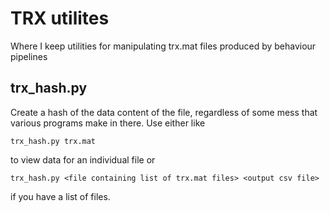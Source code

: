 # TRX utilites

Where I keep utilities for manipulating trx.mat files produced by behaviour pipelines

## trx_hash.py

Create a hash of the data content of the file, regardless of some mess that various programs make in there. Use either like

`trx_hash.py trx.mat`

to view data for an individual file or

`trx_hash.py <file containing list of trx.mat files> <output csv file>`

if you have a list of files.
